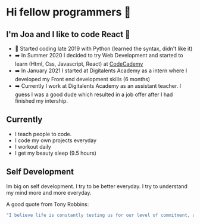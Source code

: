 # Hi fellow programmers 👋
## I'm Joa and I like to code React 💙


- 📅 Started coding late 2019 with Python (learned the syntax, didn't like it)
- ➡️ In Summer 2020 I decided to try Web Development and started to learn (Html, Css, Javascript, React) at [CodeCademy](https://www.codecademy.com/)
- ➡️ In January 2021 I started at Digitalents Academy as a intern where I developed my Front end development skills (6 months)
- ➡️ Currently I work at Digitalents Academy as an assistant teacher. I guess I was a good dude which resulted in a job offer after I had finished my intership.

## Currently
- I teach people to code.
- I code my own projects everyday
- I workout daily
- I get my beauty sleep (9.5 hours)

## Self Development

Im big on self development. I try to be better everyday. I try to understand my mind more and more everyday.

A good quote from Tony Robbins:

```bash
"I believe life is constantly testing us for our level of commitment, and life's greatest rewards are reserved for those who demonstrate a never-ending commitment to act until they achieve. This level of resolve can move mountains, but it must be constant and consistent."
```
